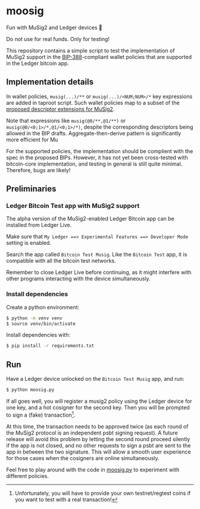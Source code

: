 # moosig

Fun with MuSig2 and Ledger devices 🎵

Do not use for real funds. Only for testing!

This repository contains a simple script to test the implementation of MuSig2 support in the [BIP-388](https://github.com/bitcoin/bips/blob/master/bip-0388.mediawiki)-compliant wallet policies that are supported in the Ledger bitcoin app.

## Implementation details

In wallet policies, `musig(...)/**` or `musig(...)/<NUM;NUM>/*` key expressions are added in taproot script. Such wallet policies map to a subset of the [proposed descriptor extensions for MuSig2](https://github.com/bitcoin/bips/pull/1540).

Note that expressions like `musig(@0/**,@1/**)` or `musig(@0/<0;1>/*,@1/<0;1>/*)`, despite the corresponding descriptors being allowed in the BIP drafts. Aggregate-then-derive pattern is significantly more efficient for Mu

For the supported policies, the implementation should be complient with the spec in the proposed BIPs. However, it has not yet been cross-tested with bitcoin-core implementation, and testing in general is still quite minimal. Therefore, bugs are likely!

## Preliminaries

### Ledger Bitcoin Test app with MuSig2 support

The alpha version of the MuSig2-enabled Ledger Bitcoin app can be installed from Ledger Live.

Make sure that `My Ledger ==> Experimental Features ==> Developer Mode` setting is enabled.

Search the app called `Bitcoin Test Musig`. Like the `Bitcoin Test` app, it is compatible with all the bitcoin test networks.

Remember to close Ledger Live before continuing, as it might interfere with other programs interacting with the device simultaneously.

### Install dependencies

Create a python environment:

```bash
$ python -m venv venv
$ source venv/bin/activate
```

Install dependencies with:

```bash
$ pip install -r requirements.txt
```

## Run

Have a Ledger device unlocked on the `Bitcoin Test Musig` app, and run:

```bash
$ python moosig.py
```

If all goes well, you will register a musig2 policy using the Ledger device for one key, and a hot cosigner for the second key. Then you will be prompted to sign a (fake) transaction[^1].

At this time, the transaction needs to be approved twice (as each round of the MuSig2 protocol is an independent psbt signing request). A future release will avoid this problem by letting the second round proceed silently if the app is not closed, and no other requests to sign a psbt are sent to the app in between the two signature. This will allow a smooth user experience for those cases when the cosigners are online simultaneously.

Feel free to play around with the code in [moosig.py](moosig.py) to experiment with different policies.

[^1]: Unfortunately, you will have to provide your own testnet/regtest coins if you want to test with a real transaction!</footnote>
